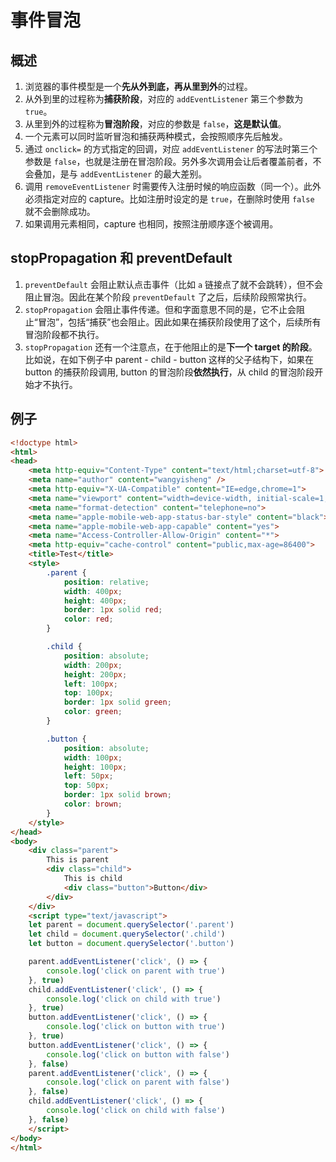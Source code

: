 # 事件冒泡

## 概述

1. 浏览器的事件模型是一个**先从外到底，再从里到外**的过程。
2. 从外到里的过程称为**捕获阶段**，对应的 `addEventListener` 第三个参数为 `true`。
3. 从里到外的过程称为**冒泡阶段**，对应的参数是 `false`，**这是默认值**。
4. 一个元素可以同时监听冒泡和捕获两种模式，会按照顺序先后触发。
5. 通过 `onclick=` 的方式指定的回调，对应 `addEventListener` 的写法时第三个参数是 `false`，也就是注册在冒泡阶段。另外多次调用会让后者覆盖前者，不会叠加，是与 `addEventListener` 的最大差别。
6. 调用 `removeEventListener` 时需要传入注册时候的响应函数（同一个）。此外必须指定对应的 capture。比如注册时设定的是 `true`，在删除时使用 `false` 就不会删除成功。
7. 如果调用元素相同，capture 也相同，按照注册顺序逐个被调用。

## stopPropagation 和 preventDefault

1. `preventDefault` 会阻止默认点击事件（比如 `a` 链接点了就不会跳转），但不会阻止冒泡。因此在某个阶段 `preventDefault` 了之后，后续阶段照常执行。
2. `stopPropagation` 会阻止事件传递。但和字面意思不同的是，它不止会阻止“冒泡”，包括“捕获”也会阻止。因此如果在捕获阶段使用了这个，后续所有冒泡阶段都不执行。
3. `stopPropagation` 还有一个注意点，在于他阻止的是**下一个 target 的阶段**。比如说，在如下例子中 parent - child - button 这样的父子结构下，如果在 button 的捕获阶段调用, button 的冒泡阶段**依然执行**，从 child 的冒泡阶段开始才不执行。

## 例子

```html
<!doctype html>
<html>
<head>
    <meta http-equiv="Content-Type" content="text/html;charset=utf-8">
    <meta name="author" content="wangyisheng" />
    <meta http-equiv="X-UA-Compatible" content="IE=edge,chrome=1">
    <meta name="viewport" content="width=device-width, initial-scale=1, maximum-scale=1, user-scalable=no, minimal-ui">
    <meta name="format-detection" content="telephone=no">
    <meta name="apple-mobile-web-app-status-bar-style" content="black">
    <meta name="apple-mobile-web-app-capable" content="yes">
    <meta name="Access-Controller-Allow-Origin" content="*">
    <meta http-equiv="cache-control" content="public,max-age=86400">
    <title>Test</title>
    <style>
        .parent {
            position: relative;
            width: 400px;
            height: 400px;
            border: 1px solid red;
            color: red;
        }

        .child {
            position: absolute;
            width: 200px;
            height: 200px;
            left: 100px;
            top: 100px;
            border: 1px solid green;
            color: green;
        }

        .button {
            position: absolute;
            width: 100px;
            height: 100px;
            left: 50px;
            top: 50px;
            border: 1px solid brown;
            color: brown;
        }
    </style>
</head>
<body>
    <div class="parent">
        This is parent
        <div class="child">
            This is child
            <div class="button">Button</div>
        </div>
    </div>
    <script type="text/javascript">
    let parent = document.querySelector('.parent')
    let child = document.querySelector('.child')
    let button = document.querySelector('.button')

    parent.addEventListener('click', () => {
        console.log('click on parent with true')
    }, true)
    child.addEventListener('click', () => {
        console.log('click on child with true')
    }, true)
    button.addEventListener('click', () => {
        console.log('click on button with true')
    }, true)
    button.addEventListener('click', () => {
        console.log('click on button with false')
    }, false)
    parent.addEventListener('click', () => {
        console.log('click on parent with false')
    }, false)
    child.addEventListener('click', () => {
        console.log('click on child with false')
    }, false)
    </script>
</body>
</html>
```